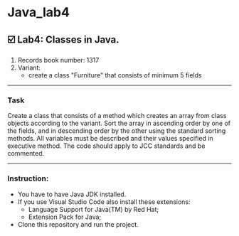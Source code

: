 # Java_lab4

**☑️ Lab4: Classes in Java.**
---
 1. Records book number: 1317
 2. Variant:
    - create a class "Furniture" that consists of minimum 5 fields 
---
### Task
Create a class that consists of a method which creates an array from class objects according to the variant. Sort the array in ascending order by one of the fields, and in descending order by the other using the standard sorting methods. All variables must be described and their values ​​specified in executive method. The code should apply to JCC standards and be commented.

---
### Instruction:
- You have to have Java JDK installed.
- If you use Visual Studio Code also install these extensions:
   - Language Support for Java(TM) by Red Hat;
   - Extension Pack for Java;
- Clone this repository and run the project.
